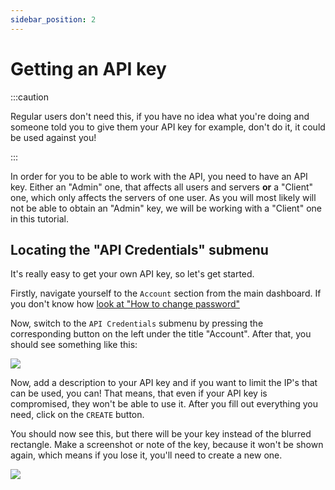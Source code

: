 ```yaml
---
sidebar_position: 2
---
```

# Getting an API key
:::caution

Regular users don't need this, if you have no idea what you're doing and someone told you to give them your API key for example, don't do it, it could be used against you!

:::

In order for you to be able to work with the API, you need to have an API key. Either an "Admin" one, that affects all users and servers **or** a "Client" one, which only affects the servers of one user. 
As you will most likely will not be able to obtain an "Admin" key, we will be working with a "Client" one in this tutorial.

## Locating the "API Credentials" submenu
It's really easy to get your own API key, so let's get started.

Firstly, navigate yourself to the `Account` section from the main dashboard.
If you don't know how [look at "How to change password"](https://wiki.zenet.host/docs/Getting%20started/changepassword "How to change password")

Now, switch to the `API Credentials` submenu by pressing the corresponding button on the left under the title "Account".
After that, you should see something like this:

![](https://cdn.discordapp.com/attachments/911733230795911230/1003312318605688873/unknown.png)

Now, add a description to your API key and if you want to limit the IP's that can be used, you can! That means, that even if your API key is compromised, they won't be able to use it. After you fill out everything you need, click on the `CREATE` button.

You should now see this, but there will be your key instead of the blurred rectangle. Make a screenshot or note of the key, because it won't be shown again, which means if you lose it, you'll need to create a new one.

![](https://cdn.discordapp.com/attachments/911733230795911230/1003312775176650824/unknown.png)
